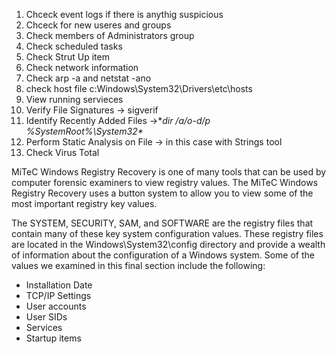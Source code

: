 1. Chceck event logs if there is anythig suspicious
2. Chceck for new useres and groups
3. Check members of Administrators group
4. Check scheduled tasks
5. Check Strut Up item
6. Check network information 
7. Check arp -a and netstat -ano
8. check host file c:Windows\System32\Drivers\etc\hosts
9. View running servieces
10. Verify File Signatures -> sigverif
11. Identify Recently Added Files ->**dir /a/o-d/p %SystemRoot%\System32\**
12. Perform Static Analysis on File -> in this case with Strings tool
13. Check Virus Total

MiTeC Windows Registry Recovery is one of many tools that can be used by computer forensic examiners to view registry values. The MiTeC Windows Registry Recovery uses a button system to allow you to view some of the most important registry key values.

The SYSTEM, SECURITY, SAM, and SOFTWARE are the registry files that contain many of these key system configuration values. These registry files are located in the Windows\System32\config directory and provide a wealth of information about the configuration of a Windows system. Some of the values we examined in this final section include the following:

-   Installation Date
-   TCP/IP Settings
-   User accounts
-   User SIDs
-   Services
-   Startup items